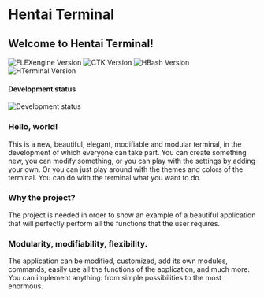 # Hentai Terminal
## Welcome to Hentai Terminal!

![FLEXengine Version](https://img.shields.io/badge/FLEXengine-10.0.310-brightgreen) ![CTK Version](https://img.shields.io/badge/CTK-1.6.081-brightgreen) ![HBash Version](https://img.shields.io/badge/Hentai%20Bash-2.0.010-blueviolet) ![HTerminal Version](https://img.shields.io/badge/Hentai%20Terminal-2.0.010-blueviolet)

#### Development status
![Development status](https://img.shields.io/badge/Already%20done-90%20%25-yellowgreen)

### Hello, world!

This is a new, beautiful, elegant, modifiable and modular terminal, in the development of which everyone can take part. You can create something new, you can modify something, or you can play with the settings by adding your own. Or you can just play around with the themes and colors of the terminal. You can do with the terminal what you want to do.

### Why the project?

The project is needed in order to show an example of a beautiful application that will perfectly perform all the functions that the user requires.

### Modularity, modifiability, flexibility.

The application can be modified, customized, add its own modules, commands, easily use all the functions of the application, and much more. You can implement anything: from simple possibilities to the most enormous.
